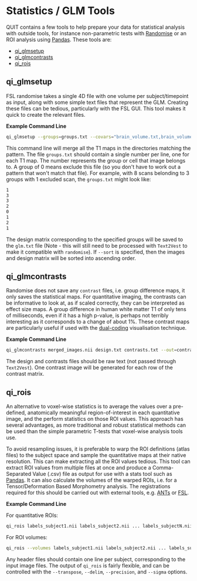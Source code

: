 # Statistics / GLM Tools

QUIT contains a few tools to help prepare your data for statistical analysis with outside tools, for instance non-parametric tests with [Randomise](https://fsl.fmrib.ox.ac.uk/fsl/fslwiki/Randomise) or an ROI analysis using [Pandas](https://pandas.pydata.org). These tools are:

* [qi_glmsetup](#qi_glmsetup)
* [qi_glmcontrasts](#qi_glmcontrasts)
* [qi_rois](#qi_rois)

## qi_glmsetup

FSL randomise takes a single 4D file with one volume per subject/timepoint as input, along with some simple text files that represent the GLM. Creating these files can be tedious, particularly with the FSL GUI. This tool makes it quick to create the relevant files.

**Example Command Line**

```bash
qi_glmsetup --groups=groups.txt --covars="brain_volume.txt,brain_volume.txt" --design=glm.txt --out=merged.nii --sort subject_dirs*/D1_T1.nii
```

This command line will merge all the T1 maps in the directories matching the pattern. The file `groups.txt` should contain a single number per line, one for each T1 map. The number represents the group or cell that image belongs to. A group of 0 means exclude this file (so you don't have to work out a pattern that won't match that file). For example, with 8 scans belonding to 3 groups with 1 excluded scan, the `groups.txt` might look like:

```bash
1
3
3
2
0
1
2
1
```

The design matrix corresponding to the specified groups will be saved to the `glm.txt` file (Note - this will still need to be processed with `Text2Vest` to make it compatible with `randomise`). If `--sort` is specified, then the images and design matrix will be sorted into ascending order.

## qi_glmcontrasts

Randomise does not save any `contrast` files, i.e. group difference maps, it only saves the statistical maps. For quantitative imaging, the contrasts can be informative to look at, as if scaled correctly, they can be interpreted as effect size maps. A group difference in human white matter T1 of only tens of milliseconds, even if it has a high p-value, is perhaps not terribly interesting as it corresponds to a change of about 1%. These contrast maps are particularly useful if used with the [dual-coding](https://github.com/spinicist/nanslice) visualisation technique.

**Example Command Line**

```bash
qi_glmcontrasts merged_images.nii design.txt contrasts.txt --out=contrast_prefix
```

The design and contrasts files should be raw text (not passed through `Text2Vest`). One contrast image will be generated for each row of the contrast matrix.

## qi_rois

An alternative to voxel-wise statistics is to average the values over a pre-defined, anatomically meaningful region-of-interest in each quantitative image, and the perform statistics on those ROI values. This approach has several advantages, as more traditional and robust statistical methods can be used than the simple parametric T-tests that voxel-wise analysis tools use.

To avoid resampling issues, it is preferable to warp the ROI definitions (atlas files) to the subject space and sample the quantitative maps at their native resolution. This can make extracting all the ROI values tedious. This tool can extract ROI values from multiple files at once and produce a Comma-Separated Value (.csv) file as output for use with a stats tool such as [Pandas](https://pandas.pydata.org). It can also calculate the volumes of the warped ROIs, i.e. for a Tensor/Deformation Based Morphometry analysis. The registrations required for this should be carried out with external tools, e.g. [ANTs](https:://github.com/stnava/ANTs) or [FSL](https://fsl.fmrib.ox.ac.uk).

**Example Command Line**

For quantitative ROIs:

```bash
qi_rois labels_subject1.nii labels_subject2.nii ... labels_subjectN.nii data_subject1.nii data_subject2.nii ... data_subjectN.nii --ignore_zero --header=subject_ids.txt
```

For ROI volumes:

```bash
qi_rois --volumes labels_subject1.nii labels_subject2.nii ... labels_subjectN.nii ---header=subject_ids.txt
```

Any header files should contain one line per subject, corresponding to the input image files. The output of `qi_rois` is fairly flexible, and can be controlled with the `--transpose`, `--delim`, `--precision`, and `--sigma` options.